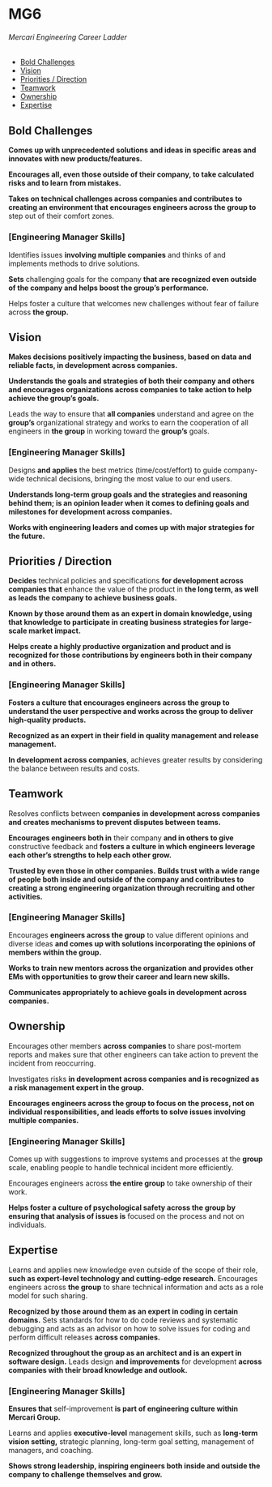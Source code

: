 # MG6
###### Mercari Engineering Career Ladder

 * [Bold Challenges](#bold-challenges)
 * [Vision](#vision)
 * [Priorities / Direction](#priorities--direction)
 * [Teamwork](#teamwork)
 * [Ownership](#ownership)
 * [Expertise](#expertise)

## Bold Challenges
**Comes up with unprecedented solutions and ideas in specific areas and innovates with new products/features.**

**Encourages all, even those outside of their company, to take calculated risks and to learn from mistakes.**

**Takes on technical challenges across companies and contributes to creating an environment that encourages engineers across the group to** step out of their comfort zones.

### [Engineering Manager Skills]

Identifies issues **involving multiple companies** and thinks of and implements methods to drive solutions.

**Sets** challenging goals for the company **that are recognized even outside of the company and helps boost the group’s performance.**

Helps foster a culture that welcomes new challenges without fear of failure across **the group.**


## Vision
**Makes decisions positively impacting the business, based on data and reliable facts, in development across companies.**

**Understands the goals and strategies of both their company and others and encourages organizations across companies to take action to help achieve the group’s goals.**

Leads the way to ensure that **all companies** understand and agree on the **group’s** organizational strategy and works to earn the cooperation of all engineers in **the group** in working toward the **group’s** goals.

### [Engineering Manager Skills]

Designs **and applies** the best metrics (time/cost/effort) to guide company-wide technical decisions, bringing the most value to our end users.

**Understands long-term group goals and the strategies and reasoning behind them; is an opinion leader when it comes to defining goals and milestones for development across companies.**

**Works with engineering leaders and comes up with major strategies for the future.**


## Priorities / Direction
**Decides** technical policies and specifications **for development across companies that** enhance the value of the product in **the long term, as well as leads the company to achieve business goals.**

**Known by those around them as an expert in domain knowledge, using that knowledge to participate in creating business strategies for large-scale market impact.**

**Helps create a highly productive organization and product and is recognized for those contributions by engineers both in their company and in others.**

### [Engineering Manager Skills]

**Fosters a culture that encourages engineers across the group to understand the user perspective and works across the group to deliver high-quality products.**

**Recognized as an expert in their field in quality management and release management.**

**In development across companies**, achieves greater results by considering the balance between results and costs.


## Teamwork
Resolves conflicts between **companies in development across companies and creates mechanisms to prevent disputes between teams.**

**Encourages engineers both in** their company **and in others to give** constructive feedback and **fosters a culture in which engineers leverage each other’s strengths to help each other grow.**

**Trusted by even those in other companies.**
**Builds trust with a wide range of people both inside and outside of the company and contributes to creating a strong engineering organization through recruiting and other activities.**

### [Engineering Manager Skills]

Encourages **engineers across the group** to value different opinions and diverse ideas **and comes up with solutions incorporating the opinions of members within the group.**

**Works to train new mentors across the organization and provides other EMs with opportunities to grow their career and learn new skills.**

**Communicates appropriately to achieve goals in development across companies.**


## Ownership
Encourages other members **across companies** to share post-mortem reports and makes sure that other engineers can take action to prevent the incident from reoccurring.

Investigates risks **in development across companies and is recognized as a risk management expert in the group.**

**Encourages engineers across the group to focus on the process, not on individual responsibilities, and leads efforts to solve issues involving multiple companies.**

### [Engineering Manager Skills]

Comes up with suggestions to improve systems and processes at the **group** scale, enabling people to handle technical incident more efficiently.

Encourages engineers across **the entire group** to take ownership of their work.

**Helps foster a culture of psychological safety across the group by ensuring that analysis of issues is** focused on the process and not on individuals.


## Expertise
Learns and applies new knowledge even outside of the scope of their role, **such as expert-level technology and cutting-edge research.**
Encourages engineers across **the group** to share technical information and acts as a role model for such sharing.

**Recognized by those around them as an expert in coding in certain domains.**
Sets standards for how to do code reviews and systematic debugging and acts as an advisor on how to solve issues for coding and perform difficult releases **across companies.**

**Recognized throughout the group as an architect and is an expert in software design.**
Leads design **and improvements** for development **across companies with their broad knowledge and outlook.**

### [Engineering Manager Skills]

**Ensures that** self-improvement **is part of engineering culture within Mercari Group.**

Learns and applies **executive-level** management skills, such as **long-term vision setting,** strategic planning, long-term goal setting, management of managers, and coaching.

**Shows strong leadership, inspiring engineers both inside and outside the company to challenge themselves and grow.**

